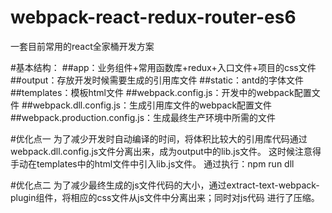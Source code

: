 # webpack-react-redux-router-es6
一套目前常用的react全家桶开发方案

#基本结构：
##app：业务组件+常用函数库+redux+入口文件+项目的css文件
##output：存放开发时候需要生成的引用库文件 
##static：antd的字体文件
##templates：模板html文件
##webpack.config.js：开发中的webpack配置文件
##webpack.dll.config.js：生成引用库文件的webpack配置文件
##webpack.production.config.js：生成最终生产环境中所需的文件



#优化点一
为了减少开发时自动编译的时间，将体积比较大的引用库代码通过webpack.dll.config.js文件分离出来，成为output中的lib.js文件。
这时候注意得手动在templates中的html文件中引入lib.js文件。
通过执行：npm run dll

#优化点二
为了减少最终生成的js文件代码的大小，通过extract-text-webpack-plugin组件，将相应的css文件从js文件中分离出来；同时对js代码
进行了压缩。


